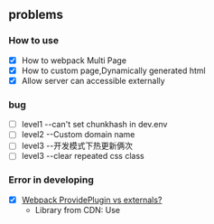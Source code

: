 ## problems


### How to use
- [x] How to webpack Multi Page
- [x] How to custom page,Dynamically generated html
- [x] Allow server can accessible externally

### bug
- [ ] level1  --can't set chunkhash in dev.env
- [ ] level2  --Custom domain name
- [ ] level3  --开发模式下热更新俩次
- [ ] level3  --clear repeated css class

### Error in developing
- [x] [Webpack ProvidePlugin vs externals?][provideplugin-vs-externals]
    * Library from CDN: Use <script> tag and externals option
    * Library from filesystem: Include the library in the bundle. (Maybe modify resolve options to find the library)
    * externals: Make global vars available as module
    * ProvidePlugin: Make modules available as free variables inside modules
- [x] 外网能访问
    * 开发的ip地址设为0.0.0.0
- [ ] windows 下兼容问题
- [x] $ is not defined
- [x] file-loader option.outputPath not working
    It seems that some features on GitHub version are not yet deployed to npm registry.
    Try installing from GitHub repo: npm install webpack/file-loader --save-dev. You also have to use trailing slash on your paths and it should work:
    ```query: {
      publicPath: 'static/fonts/',
      outputPath: 'static/fonts/',
      name: '[hash].[ext]',
    }
    ```
- [x] if(!loader.query) return loader.loader;TypeError: Cannot read property 'query' of undefined
    Instead of using key loaders in your config use key loader.
    There is no option loaders in ExtractTextPlugin.
- [x] Hot Module Replacement VS reload
    * index.jsx | add `import {AppContainer} from 'react-hot-loader';`
    * index.jsx | add `if (module.hot) {}` in the index.jsx
    * webpack.js | add `entry: {hot: ['react-hot-loader/patch', 'webpack-dev-server/client?http://localhost:61200', 'webpack/hot/only-dev-server'] },`
    * webpack.js | add `new HtmlWebpackPlugin` and set `{chunks: ['index', 'vendor', 'hot', 'manifest']`
    * webpack.js | set `devServer.hot: true`
    * [react-hot-loader][react-hot-loader]
    * [react-hot-boilerplate][react-hot-boilerplate]
    * [热更新教程][react-hot-tutorial]
- [x] Code is too big after webpack, it always bigger then compressed package which provided by the third party
    * set devtool: "false" in production environment
    * set NODE_ENV=production
    * don't webpack, but use third party like `*.min.*` command. `resolve.alias`
    * http://blog.csdn.net/code_for_free/article/details/51583737
    * http://www.jianshu.com/p/a64735eb0e2b
    * [Make your own React production version with webpack][webpack-optimize-production]
- [ ] It looks like you're using a minified copy of the development build of React.
      When deploying React apps to production,
      make sure to use the production build which skips development warnings and is faster.
      See https://fb.me/react-minification for more details.
      webpack + react 优化：缩小js包体积 [webpack-optimize-uglify]
    * https://github.com/mishoo/UglifyJS2#usage
- [x] webpack打包第三方类库的正确姿势
    * externals vs resolve vs require [use resolve][webpack-optimize-resolve]
    * set `externals: { moment: true}` and add `<script src="//cdn.com/moment.min.js"></script>`
    * set `resolve: { alias: {moment: "moment/min/moment-with-locales.min.js"}}`
    * set `var moment = require('moment/min/moment-with-locales.min.js');`
- [x] Hot Module Replacement can't work when *.css changed
    * you can use postCSS (using CSS Modules)
- [x] [Development][webpack-development],Never use any of these tools in production. Ever
    * Adjusting Your Text Editor
    * Source Maps
    * devtool: "cheap-eval-source-map"
- [x] how to set `*.*?hash`
    * `HtmlWebpackPlugin.hash=true`append a unique webpack compilation hash to all included scripts and CSS files. This is useful for cache busting.
    * `webpack.filename *.*?[hash]`
- [ ] Multiple pages, [wrong chunks order][wrong-chunks-order]
- [x] webpackJsonp is not defined
    * set multiple pages with CommonsChunkPlugin and HtmlWebpackPlugin.
    * CommonsChunkPlugin choice chunks pack into common package  `chunks: ['vendor', 'index']`

[react-hot-loader]:https://github.com/gaearon/react-hot-loader
[react-hot-boilerplate]:https://github.com/gaearon/react-hot-boilerplate/tree/next
[react-hot-tutorial]:http://www.jianshu.com/p/941bfaf13be1
[webpack-dashboard]:https://github.com/FormidableLabs/webpack-dashboard
[webpack-development]:https://webpack.js.org/guides/development/
[webpack-optimize-resolve]:http://www.tuicool.com/articles/fQB3IjE
[webpack-optimize-uglify]:http://blog.csdn.net/code_for_free/article/details/51583737
[webpack-optimize-production]:http://dev.topheman.com/make-your-react-production-minified-version-with-webpack/
[wrong-chunks-order]:https://github.com/ampedandwired/html-webpack-plugin/issues/481
[template-option]:https://github.com/ampedandwired/html-webpack-plugin/blob/master/docs/template-option.md
[provideplugin-vs-externals]:http://stackoverflow.com/questions/23305599/webpack-provideplugin-vs-externals
